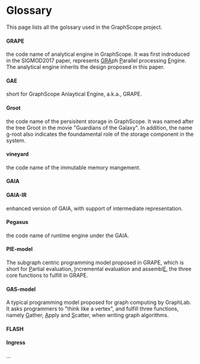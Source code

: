 # Glossary

This page lists all the golssary used in the GraphScope project.

#### GRAPE

the code name of analytical engine in GraphScope. It was first indroduced in the SIGMOD2017 paper, represents <u>GRA</u>ph <u>P</u>arallel processing <u>E</u>ngine. The analytical engine inherits the design proposed in this paper.

#### GAE

short for GraphScope Anlaytical Engine, a.k.a., GRAPE.


#### Groot

the code name of the persisitent storage in GraphScope. It was named after the tree Groot in the movie "Guardians of the Galaxy". In addition, the name g-root also indicates the foundamental role of the storage component in the system.

#### vineyard

the code name of the immutable memory mangement.



#### GAIA


#### GAIA-IR

enhanced version of GAIA, with support of intermediate representation. 


#### Pegasus

the code name of runtime engine under the GAIA.

#### PIE-model

The subgraph centric programming model proposed in GRAPE, which is short for <u>P</u>artial evaluation, <u>I</u>ncremental evaluation and assembl<u>E</u>, the three core functions to fulfill in GRAPE.

#### GAS-model
A typical programming model proposed for graph computing by GraphLab. It asks programmers to "think like a vertex", and fulfill three functions, namely <u>G</u>ather, <u>A</u>pply and <u>S</u>catter, when writing graph algorithms.

#### FLASH

#### Ingress

...